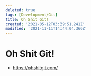 ```yaml
---
deleted: true
tags: [Development/Git]
title: Oh Shit Git!
created: '2021-05-12T03:39:51.241Z'
modified: '2021-11-11T14:44:04.366Z'
---
```


# Oh Shit Git!

* https://ohshitgit.com/

